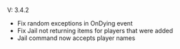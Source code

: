 
V: 3.4.2
 - Fix random exceptions in OnDying event
 - Fix Jail not returning items for players that were added
 - Jail command now accepts player names
